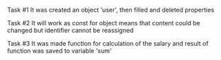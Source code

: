Task #1
It was created an object 'user', then filled and deleted properties 

Task #2
It will work as const for object means that content could be changed but identifier cannot be reassigned

Task #3
It was made function for calculation of the salary and result of function was saved to variable 'sum'